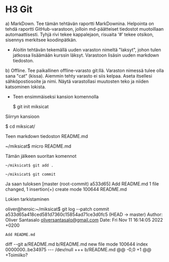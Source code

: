 # H3 Git
a) MarkDown. Tee tämän tehtävän raportti MarkDownina. Helpointa on tehdä raportti GitHub-varastoon, jolloin md-päätteiset tiedostot muotoillaan automaattisesti. Tyhjä rivi tekee kappalejaon, risuaita ‘#’ tekee otsikon, sisennys merkitsee koodinpätkän.

- Aloitin tehtävän tekemällä uuden varaston nimeltä "laksyt", johon tulen jatkossa lisäämään kurssin läksyt. Varastoon lisäsin uuden markdown tiedoston.

b) Offline. Tee paikallinen offline-varasto git:llä. Varaston nimessä tulee olla sana "cat" (kissa). Aiemmin tehty varasto ei siis kelpaa. Aseta itsellesi sähköpostiosoite ja nimi. Näytä varastollasi muutosten teko ja niiden katsominen lokista.

- Teen ensimmäiseksi kansion komennolla

   $ git init miksicat

Siirryn kansioon

   $ cd miksicat/

Teen markdown tiedoston README.md

   ~/miksicat$ micro README.md

Tämän jälkeen suoritan komennot

    ~/miksicat$ git add .

    ~/miksicat$ git commit
  
Ja saan tuloksen 
   [master (root-commit) a533d65] Add README.md
     1 file changed, 1 insertion(+)
    create mode 100644 README.md
 
 Lokien tarkistaminen
 
   oliver@heroic:~/miksicat$ git log --patch
commit a533d65a418ced581d7360c15854ad71ce3d0fc5 (HEAD -> master)
Author: Oliver Santasalo <oliversantasalo@gmail.com>
Date:   Fri Nov 11 16:14:05 2022 +0200

    Add README.md

diff --git a/README.md b/README.md
new file mode 100644
index 0000000..be34975
--- /dev/null
+++ b/README.md
@@ -0,0 +1 @@
+Toimiiko?
